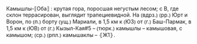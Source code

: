 ---
---

Камышлы-⟦Оба⟧
: крутая гора, поросшая негустым лесом; с В, где склон террасирован, выглядит трапециевидной. На ⦅вдрз.⦆ ⦅рр.⦆ Юрт и Ворон, по ⦅п.⦆ борту ⦅ущ.⦆ Мариали, в 1,5 км к ⦅ЮЗ⦆ от ⦅г.⦆ Баш-Пармак, в 1,5 км к ⦅ЮВ⦆ от ⦅г.⦆ Кызыл-Кая#5 – ⦅тюрк.⦆ камышлы – камышовая, с камышом; ⦅ср.⦆ ⦅рпл.⦆ камышаклы – ⦃Ж1⦄.
